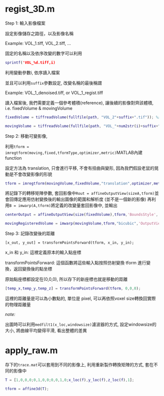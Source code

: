 # regist_3D.m 
Step 1: 輸入影像檔案

設定影像儲存之路徑，以及影像名稱

Example: VOL_1.tiff, VOL_2.tiff, ...

固定的名稱以及依序改變的數字可以利用

```matlab
sprintf('VOL_%d.tiff,i)
```

利用變動參數i, 依序讀入檔案

並且可以利用```suffix```參數設定, 改變名稱的最後稱謂

Example: VOL_1_denoised.tiff, or  VOL_1_regist.tiff

讀入檔案後, 我們需要定義一個參考體積(reference), 讓後續的影像對齊該體積, i.e. fixedVolume & movingVolume

```matlab
fixedVolume = tiffreadVolume(fullfile(path, "VOL_2"+suffix+".tif")); %讀入VOL_2檔案,設定為參考體積
```

```matlab
movingVolume = tiffreadVolume(fullfile(path, "VOL_"+num2str(i)+suffix+".tif")); %讀入檔案
```
Step 2: 移動可變影像,

利用```tform = imregtform(moving,fixed,tformType,optimizer,metric)```MATLAB內建function

設定方法為 translation, 只會進行平移, 不會有扭曲與變形, 因為我們假設老鼠的晃動是不會改變影像的形貌

```matlab
tform = imregtform(movingVolume,fixedVolume,"translation",optimizer,metric); %使用 translation transform
```

將記錄下的轉移矩陣參數, 套回影像中```Rout = affineOutputView(sizeA,tform)```並會回傳定應用仿射變換後的輸出圖像的範圍和解析度 (並不是一個新的影像)
再利用```B = imwarp(A,tform)```將定義的改變量套回影像中, 並輸出

```matlab
centerOutput = affineOutputView(size(fixedVolume),tform,'BoundsStyle','centerOutput');

movingRegisteredVolume = imwarp(movingVolume,tform,"bicubic",'OutputView',centerOutput);
```

Step 3: 記錄改變後的距離

```[x_out, y_out] = transformPointsForward(tform, x_in, y_in);```

x_in 和 y_in: 這裡定義原本的輸入點座標

transformPointsForward: 這個函數將這些輸入點按照仿射變換 tform 進行變換，返回變換後的點坐標

原始點座標都設定在(0,0,0), 所以存下的新座標也就是移動的距離

```matlab
[temp_x,temp_y,temp_z] = transformPointsForward(tform, 0,0,0); 
```
這裡的距離量是可以為小數點的, 單位是 pixel, 可以再依照voxel size轉換回實際的物理距離量

*note:*

出圖時可以利用```medfilt1(x_loc,windowsize)```濾波器的方式, 設定windowsize的大小, 將曲線平均變得平滑, 看出整體的差異

# apply_raw.m

存下的```trace.mat```可以套用到不同的影像上, 利用重新製作轉換矩陣的方式, 套在不同的影像中

```matlab
T = [1,0,0,0;0,1,0,0;0,0,1,0;x_loc(f),y_loc(f),z_loc(f),1];

tform = affine3d(T);
```
